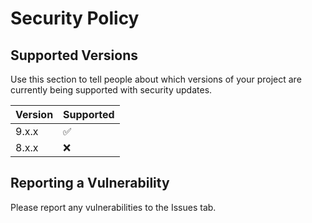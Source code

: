 # Security Policy

## Supported Versions

Use this section to tell people about which versions of your project are
currently being supported with security updates.

|  Version  | Supported          |
| --------- | ------------------ |
| 9.x.x     | :white_check_mark: |
| 8.x.x     | :x:                |

## Reporting a Vulnerability

Please report any vulnerabilities to the Issues tab.
